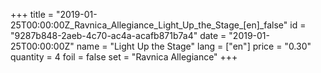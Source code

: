 +++
title = "2019-01-25T00:00:00Z_Ravnica_Allegiance_Light_Up_the_Stage_[en]_false"
id = "9287b848-2aeb-4c70-ac4a-acafb871b7a4"
date = "2019-01-25T00:00:00Z"
name = "Light Up the Stage"
lang = ["en"]
price = "0.30"
quantity = 4
foil = false
set = "Ravnica Allegiance"
+++
